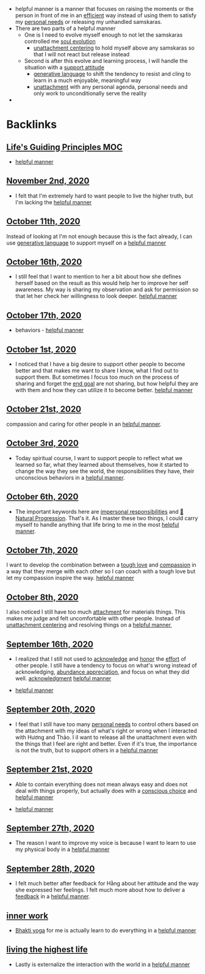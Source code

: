 - helpful manner is a manner that focuses on raising the moments or the person in front of me in an [efficient](<efficient.md>) way instead of using them to satisfy my [personal needs](<personal needs.md>) or releasing my unhandled samskaras.
- There are two parts of a helpful manner
    - One is I need to evolve myself enough to not let the samskaras controlled me [soul evolution](<soul evolution.md>)
        - [unattachment centering](<unattachment centering.md>) to hold myself above any samskaras so that I will not react but release instead
    - Second is after this evolve and learning process, I will handle the situation with a [support attitude](<support attitude.md>)
        - [generative language](<generative language.md>) to shift the tendency to resist and cling to learn in a much enjoyable, meaningful way
        - [unattachment](<unattachment.md>) with any personal agenda, personal needs and only work to unconditionally serve the reality
- 

# Backlinks
## [Life's Guiding Principles MOC](<Life's Guiding Principles MOC.md>)
- [helpful manner](<helpful manner.md>)

## [November 2nd, 2020](<November 2nd, 2020.md>)
- I felt that I'm extremely hard to want people to live the higher truth, but I'm lacking the [helpful manner](<helpful manner.md>)

## [October 11th, 2020](<October 11th, 2020.md>)
Instead of looking at I'm not enough because this is the fact already, I can use [generative language](<generative language.md>) to support myself on a [helpful manner](<helpful manner.md>)

## [October 16th, 2020](<October 16th, 2020.md>)
- I still feel that I want to mention to her a bit about how she defines herself based on the result as this would help her to improve her self awareness. My way is sharing my observation and ask for permission so that let her check her willingness to look deeper. [helpful manner](<helpful manner.md>)

## [October 17th, 2020](<October 17th, 2020.md>)
- behaviors - [helpful manner](<helpful manner.md>)

## [October 1st, 2020](<October 1st, 2020.md>)
- I noticed that I have a big desire to support other people to become better and that makes me want to share I know, what I find out to support them. But sometimes I focus too much on the process of sharing and forget the [end goal](<end goal.md>) are not sharing, but how helpful they are with them and how they can utilize it to become better. [helpful manner](<helpful manner.md>)

## [October 21st, 2020](<October 21st, 2020.md>)
compassion and caring for other people in an [helpful manner](<helpful manner.md>).

## [October 3rd, 2020](<October 3rd, 2020.md>)
- Today spiritual course, I want to support people to reflect what we learned so far, what they learned about themselves, how it started to change the way they see the world, the responsibilities they have, their unconscious behaviors in a [helpful manner](<helpful manner.md>).

## [October 6th, 2020](<October 6th, 2020.md>)
- The important keywords here are [impersonal responsibilities](<impersonal responsibilities.md>) and [🌱Natural Progression](<🌱Natural Progression.md>). That's it. As I master these two things, I could carry myself to handle anything that life bring to me in the most [helpful manner](<helpful manner.md>).

## [October 7th, 2020](<October 7th, 2020.md>)
I want to develop the combination between a [tough love](<tough love.md>) and [compassion](<compassion.md>) in a way that they merge with each other so I can coach with a tough love but let my compassion inspire the way. [helpful manner](<helpful manner.md>)

## [October 8th, 2020](<October 8th, 2020.md>)
I also noticed I still have too much [attachment](<attachment.md>) for materials things. This makes me judge and felt uncomfortable with other people. Instead of [unattachment centering](<unattachment centering.md>) and resolving things on a [helpful manner](<helpful manner.md>),

## [September 16th, 2020](<September 16th, 2020.md>)
- I realized that I still not used to [acknowledge](<acknowledge.md>) and [honor](<honor.md>) the [effort](<effort.md>) of other people. I still have a tendency to focus on what's wrong instead of acknowledging, [abundance appreciation](<abundance appreciation.md>), and focus on what they did well.  [acknowledgment](<acknowledgment.md>) [helpful manner](<helpful manner.md>)

- [helpful manner](<helpful manner.md>)

## [September 20th, 2020](<September 20th, 2020.md>)
- I feel that I still have too many [personal needs](<personal needs.md>) to control others based on the attachment with my ideas of what's right or wrong when I interacted with Hương and Thảo. I iI want to release all the unattachment even with the things that I feel are right and better. Even if it's true, the importance is not the truth, but to support others in a [helpful manner](<helpful manner.md>)

## [September 21st, 2020](<September 21st, 2020.md>)
- Able to contain everything does not mean always easy and does not deal with things properly, but actually does with a [conscious choice](<conscious choice.md>) and [helpful manner](<helpful manner.md>)

- [helpful manner](<helpful manner.md>)

## [September 27th, 2020](<September 27th, 2020.md>)
- The reason I want to improve my voice is because I want to learn to use my physical body in a [helpful manner](<helpful manner.md>)

## [September 28th, 2020](<September 28th, 2020.md>)
- I felt much better after feedback for Hằng about her attitude and the way she expressed her feelings. I felt much more about how to deliver a [feedback](<feedback.md>) in a [helpful manner](<helpful manner.md>).

## [inner work](<inner work.md>)
- [Bhakti yoga](<Bhakti yoga.md>) for me is actually learn to do everything in a [helpful manner](<helpful manner.md>)

## [living the highest life](<living the highest life.md>)
- Lastly is externalize the interaction with the world in a [helpful manner](<helpful manner.md>)

